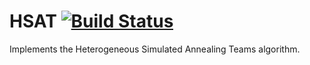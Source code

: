 # HSAT [![Build Status](https://travis-ci.org/cmccomb/HSAT.svg?branch=master)](https://travis-ci.org/cmccomb/HSAT)

Implements the Heterogeneous Simulated Annealing Teams algorithm.

